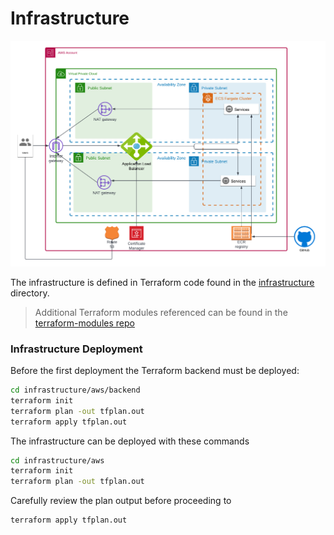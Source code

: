 # Infrastructure

![diagram](diagram.png "Diagram")

The infrastructure is defined in Terraform code found in the
[infrastructure](infrastructure) directory.
> Additional Terraform modules referenced can be found in the
[terraform-modules repo](https://github.com/bananalab/terraform-modules)

### Infrastructure Deployment
Before the first deployment the Terraform backend must be deployed:

```bash
cd infrastructure/aws/backend
terraform init
terraform plan -out tfplan.out
terraform apply tfplan.out
```

The infrastructure can be deployed with these commands

```bash
cd infrastructure/aws
terraform init
terraform plan -out tfplan.out
```

Carefully review the plan output before proceeding to

```bash
terraform apply tfplan.out
```
